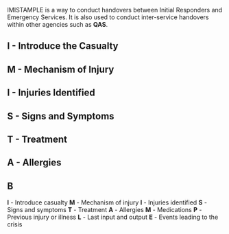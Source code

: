 
IMISTAMPLE is a way to conduct handovers between Initial Responders and Emergency Services. It is also used to conduct inter-service handovers within other agencies such as **QAS**. 

## I - Introduce the Casualty
## M - Mechanism of Injury
## I - Injuries Identified
## S - Signs and Symptoms
## T - Treatment
## A - Allergies
## B




**I** - Introduce casualty
**M** - Mechanism of injury
**I** - Injuries identified
**S** - Signs and symptoms
**T** - Treatment
**A** - Allergies
**M** - Medications
**P** - Previous injury or illness
**L** - Last input and output
**E** - Events leading to the crisis